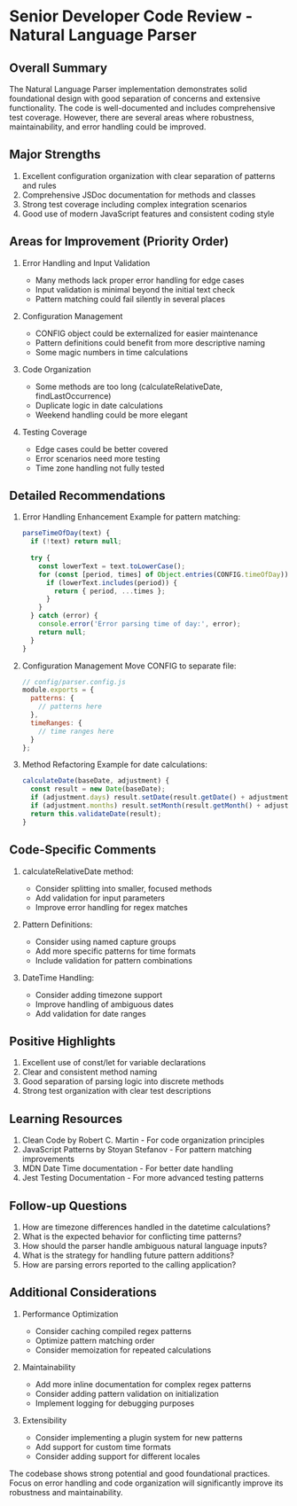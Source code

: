 # Senior Developer Code Review - Natural Language Parser

## Overall Summary

The Natural Language Parser implementation demonstrates solid foundational design with good separation of concerns and extensive functionality. The code is well-documented and includes comprehensive test coverage. However, there are several areas where robustness, maintainability, and error handling could be improved.

## Major Strengths

1. Excellent configuration organization with clear separation of patterns and rules
2. Comprehensive JSDoc documentation for methods and classes
3. Strong test coverage including complex integration scenarios
4. Good use of modern JavaScript features and consistent coding style

## Areas for Improvement (Priority Order)

1. Error Handling and Input Validation
   - Many methods lack proper error handling for edge cases
   - Input validation is minimal beyond the initial text check
   - Pattern matching could fail silently in several places

2. Configuration Management
   - CONFIG object could be externalized for easier maintenance
   - Pattern definitions could benefit from more descriptive naming
   - Some magic numbers in time calculations

3. Code Organization
   - Some methods are too long (calculateRelativeDate, findLastOccurrence)
   - Duplicate logic in date calculations
   - Weekend handling could be more elegant

4. Testing Coverage
   - Edge cases could be better covered
   - Error scenarios need more testing
   - Time zone handling not fully tested

## Detailed Recommendations

1. Error Handling Enhancement
   Example for pattern matching:

   ```javascript
   parseTimeOfDay(text) {
     if (!text) return null;
     
     try {
       const lowerText = text.toLowerCase();
       for (const [period, times] of Object.entries(CONFIG.timeOfDay)) {
         if (lowerText.includes(period)) {
           return { period, ...times };
         }
       }
     } catch (error) {
       console.error('Error parsing time of day:', error);
       return null;
     }
   }
   ```

2. Configuration Management
   Move CONFIG to separate file:

   ```javascript
   // config/parser.config.js
   module.exports = {
     patterns: {
       // patterns here
     },
     timeRanges: {
       // time ranges here
     }
   };
   ```

3. Method Refactoring
   Example for date calculations:

   ```javascript
   calculateDate(baseDate, adjustment) {
     const result = new Date(baseDate);
     if (adjustment.days) result.setDate(result.getDate() + adjustment.days);
     if (adjustment.months) result.setMonth(result.getMonth() + adjustment.months);
     return this.validateDate(result);
   }
   ```

## Code-Specific Comments

1. calculateRelativeDate method:
   - Consider splitting into smaller, focused methods
   - Add validation for input parameters
   - Improve error handling for regex matches

2. Pattern Definitions:
   - Consider using named capture groups
   - Add more specific patterns for time formats
   - Include validation for pattern combinations

3. DateTime Handling:
   - Consider adding timezone support
   - Improve handling of ambiguous dates
   - Add validation for date ranges

## Positive Highlights

1. Excellent use of const/let for variable declarations
2. Clear and consistent method naming
3. Good separation of parsing logic into discrete methods
4. Strong test organization with clear test descriptions

## Learning Resources

1. Clean Code by Robert C. Martin - For code organization principles
2. JavaScript Patterns by Stoyan Stefanov - For pattern matching improvements
3. MDN Date Time documentation - For better date handling
4. Jest Testing Documentation - For more advanced testing patterns

## Follow-up Questions

1. How are timezone differences handled in the datetime calculations?
2. What is the expected behavior for conflicting time patterns?
3. How should the parser handle ambiguous natural language inputs?
4. What is the strategy for handling future pattern additions?
5. How are parsing errors reported to the calling application?

## Additional Considerations

1. Performance Optimization
   - Consider caching compiled regex patterns
   - Optimize pattern matching order
   - Consider memoization for repeated calculations

2. Maintainability
   - Add more inline documentation for complex regex patterns
   - Consider adding pattern validation on initialization
   - Implement logging for debugging purposes

3. Extensibility
   - Consider implementing a plugin system for new patterns
   - Add support for custom time formats
   - Consider adding support for different locales

The codebase shows strong potential and good foundational practices. Focus on error handling and code organization will significantly improve its robustness and maintainability.
